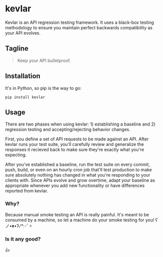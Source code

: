 kevlar
======

Kevlar is an API regression testing framework. It uses a black-box testing methodology to ensure you maintain perfect backwards compatibility as your API evolves.

Tagline
-------
> Keep your API bulletproof.

Installation
------------

It's in Python, so pip is the way to go:

    pip install kevlar

Usage
-----

There are two phases when using kevlar: 1) establishing a baseline and 2) regression testing and accepting/rejecting behavior changes.

First, you define a set of API requests to be made against an API. After kevlar runs your test suite, you'll carefully review and generalize the responses it recieved back to make sure they're exactly what you're expecting.

After you've established a baseline, run the test suite on every commit, push, build, or even on an hourly cron job that'll test production to make sure absolutely nothing has changed in what you're responding to your clients with. Since APIs evolve and grow overtime, adapt your baseline as appropriate whenever you add new functionality or have differences reported from kevlar.

### Why?

Because manual smoke testing an API is really painful. It's meant to be consumed by a machine, so let a machine do your smoke testing for you! ʕノ•ᴥ•ʔﾉ*:･ﾟ✧

### Is it any good?

:thumbsup:
